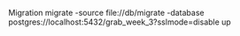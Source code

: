 

Migration
migrate -source file://db/migrate -database postgres://localhost:5432/grab_week_3?sslmode=disable up
